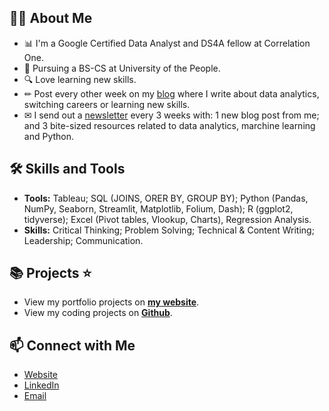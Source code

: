 ## 🙋‍♀️ About Me
- 📊 I'm a Google Certified Data Analyst and DS4A fellow at Correlation One. 
- 📐 Pursuing a BS-CS at University of the People.
- 🔍 Love learning new skills.
- ✏ Post every other week on my [blog](https://zeidombo.com/) where I write about data analytics, switching careers or learning new skills. 
- ✉ I send out a [newsletter](https://zeidombo.substact.com/) every 3 weeks with: 1 new blog post from me; and 3 bite-sized resources related to data analytics, marchine learning and Python.

## 🛠 Skills and Tools
- **Tools:** Tableau; SQL (JOINS, ORER BY, GROUP BY); Python (Pandas, NumPy, Seaborn, Streamlit, Matplotlib, Folium, Dash);  R (ggplot2, tidyverse); Excel (Pivot tables, Vlookup, Charts), Regression Analysis.
- **Skills:** Critical Thinking; Problem Solving; Technical & Content Writing; Leadership; Communication.

## 📚 Projects ⭐
- View my portfolio projects on [**my website**](https://zeidombo.com/projects). 
- View my coding projects on [**Github**](https://github.com/zeidombo?tab=repositories).


## 📫 Connect with Me
- [Website](https://zeidombo.com/)
- [LinkedIn](https://www.linkedin.com/in/zeidombo/)
- [Email](mailto:zeidombo@hotmail.com)
